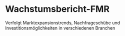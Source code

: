 # Wachstumsbericht-FMR
Verfolgt Marktexpansionstrends, Nachfrageschübe und Investitionsmöglichkeiten in verschiedenen Branchen
